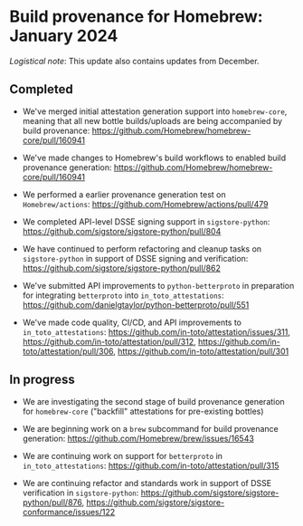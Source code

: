 # Build provenance for Homebrew: January 2024

*Logistical note*: This update also contains updates from December.

## Completed

* We've merged initial attestation generation support into `homebrew-core`,
  meaning that all new bottle builds/uploads are being accompanied by
  build provenance: https://github.com/Homebrew/homebrew-core/pull/160941

* We've made changes to Homebrew's build workflows to enabled build
  provenance generation: https://github.com/Homebrew/homebrew-core/pull/160941

* We performed a earlier provenance generation test on `Homebrew/actions`:
  https://github.com/Homebrew/actions/pull/479

* We completed API-level DSSE signing support in `sigstore-python`:
  https://github.com/sigstore/sigstore-python/pull/804

* We have continued to perform refactoring and cleanup tasks on `sigstore-python`
  in support of DSSE signing and verification:
  https://github.com/sigstore/sigstore-python/pull/862

* We've submitted API improvements to `python-betterproto` in preparation
  for integrating `betterproto` into `in_toto_attestations`:
  https://github.com/danielgtaylor/python-betterproto/pull/551

* We've made code quality, CI/CD, and API improvements to `in_toto_attestations`:
  https://github.com/in-toto/attestation/issues/311,
  https://github.com/in-toto/attestation/pull/312,
  https://github.com/in-toto/attestation/pull/306,
  https://github.com/in-toto/attestation/pull/301

## In progress

* We are investigating the second stage of build provenance generation
  for `homebrew-core` ("backfill" attestations for pre-existing
  bottles)

* We are beginning work on a `brew` subcommand for build provenance generation:
  https://github.com/Homebrew/brew/issues/16543

* We are continuing work on support for `betterproto` in `in_toto_attestations`:
  https://github.com/in-toto/attestation/pull/315

* We are continuing refactor and standards work in support of DSSE verification in
  `sigstore-python`: https://github.com/sigstore/sigstore-python/pull/876,
  https://github.com/sigstore/sigstore-conformance/issues/122
